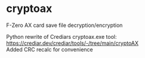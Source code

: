 # cryptoax
F-Zero AX card save file decryption/encryption

Python rewrite of Crediars cryptoax.exe tool: https://crediar.dev/crediar/tools/-/tree/main/cryptoAX<br>
Added CRC recalc for convenience

